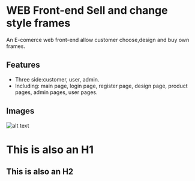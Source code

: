 # WEB Front-end Sell and change style frames
An E-comerce web front-end allow customer choose,design and buy own frames.

## Features
* Three side:customer, user, admin.
* Including: main page, login page, register page, design page, product pages, admin pages, user pages.

## Images
![alt text](https://imgur.com/a/Ug8TExs)

This is also an H1
==================

This is also an H2
------------------
